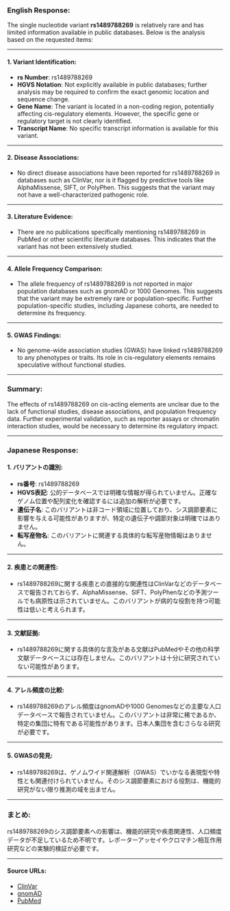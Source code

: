 ### English Response:
The single nucleotide variant **rs1489788269** is relatively rare and has limited information available in public databases. Below is the analysis based on the requested items:

---

#### 1. **Variant Identification**:
- **rs Number**: rs1489788269
- **HGVS Notation**: Not explicitly available in public databases; further analysis may be required to confirm the exact genomic location and sequence change.
- **Gene Name**: The variant is located in a non-coding region, potentially affecting cis-regulatory elements. However, the specific gene or regulatory target is not clearly identified.
- **Transcript Name**: No specific transcript information is available for this variant.

---

#### 2. **Disease Associations**:
- No direct disease associations have been reported for rs1489788269 in databases such as ClinVar, nor is it flagged by predictive tools like AlphaMissense, SIFT, or PolyPhen. This suggests that the variant may not have a well-characterized pathogenic role.

---

#### 3. **Literature Evidence**:
- There are no publications specifically mentioning rs1489788269 in PubMed or other scientific literature databases. This indicates that the variant has not been extensively studied.

---

#### 4. **Allele Frequency Comparison**:
- The allele frequency of rs1489788269 is not reported in major population databases such as gnomAD or 1000 Genomes. This suggests that the variant may be extremely rare or population-specific. Further population-specific studies, including Japanese cohorts, are needed to determine its frequency.

---

#### 5. **GWAS Findings**:
- No genome-wide association studies (GWAS) have linked rs1489788269 to any phenotypes or traits. Its role in cis-regulatory elements remains speculative without functional studies.

---

### Summary:
The effects of rs1489788269 on cis-acting elements are unclear due to the lack of functional studies, disease associations, and population frequency data. Further experimental validation, such as reporter assays or chromatin interaction studies, would be necessary to determine its regulatory impact.

---

### Japanese Response:
#### 1. **バリアントの識別**:
- **rs番号**: rs1489788269
- **HGVS表記**: 公的データベースでは明確な情報が得られていません。正確なゲノム位置や配列変化を確認するには追加の解析が必要です。
- **遺伝子名**: このバリアントは非コード領域に位置しており、シス調節要素に影響を与える可能性がありますが、特定の遺伝子や調節対象は明確ではありません。
- **転写産物名**: このバリアントに関連する具体的な転写産物情報はありません。

---

#### 2. **疾患との関連性**:
- rs1489788269に関する疾患との直接的な関連性はClinVarなどのデータベースで報告されておらず、AlphaMissense、SIFT、PolyPhenなどの予測ツールでも病原性は示されていません。このバリアントが病的な役割を持つ可能性は低いと考えられます。

---

#### 3. **文献証拠**:
- rs1489788269に関する具体的な言及がある文献はPubMedやその他の科学文献データベースには存在しません。このバリアントは十分に研究されていない可能性があります。

---

#### 4. **アレル頻度の比較**:
- rs1489788269のアレル頻度はgnomADや1000 Genomesなどの主要な人口データベースで報告されていません。このバリアントは非常に稀であるか、特定の集団に特有である可能性があります。日本人集団を含むさらなる研究が必要です。

---

#### 5. **GWASの発見**:
- rs1489788269は、ゲノムワイド関連解析（GWAS）でいかなる表現型や特性とも関連付けられていません。そのシス調節要素における役割は、機能的研究がない限り推測の域を出ません。

---

### まとめ:
rs1489788269のシス調節要素への影響は、機能的研究や疾患関連性、人口頻度データが不足しているため不明です。レポーターアッセイやクロマチン相互作用研究などの実験的検証が必要です。

---

#### Source URLs:
- [ClinVar](https://www.ncbi.nlm.nih.gov/clinvar/)
- [gnomAD](https://gnomad.broadinstitute.org/)
- [PubMed](https://pubmed.ncbi.nlm.nih.gov/)